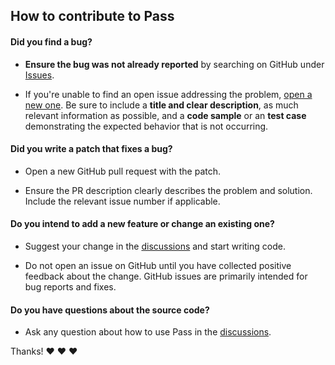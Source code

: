 ## How to contribute to Pass

#### **Did you find a bug?**

- **Ensure the bug was not already reported** by searching on GitHub under [Issues](https://github.com/ksenginew/pass/issues).

- If you're unable to find an open issue addressing the problem, [open a new one](https://ksenginew/pass/issues/new). Be sure to include a **title and clear description**, as much relevant information as possible, and a **code sample** or an **test case** demonstrating the expected behavior that is not occurring.

#### **Did you write a patch that fixes a bug?**

- Open a new GitHub pull request with the patch.

- Ensure the PR description clearly describes the problem and solution. Include the relevant issue number if applicable.

#### **Do you intend to add a new feature or change an existing one?**

- Suggest your change in the [discussions](https://github.com/ksenginew/pass/discussions) and start writing code.

- Do not open an issue on GitHub until you have collected positive feedback about the change. GitHub issues are primarily intended for bug reports and fixes.

#### **Do you have questions about the source code?**

- Ask any question about how to use Pass in the [discussions](https://github.com/ksenginew/pass/discussions).

Thanks! :heart: :heart: :heart:
